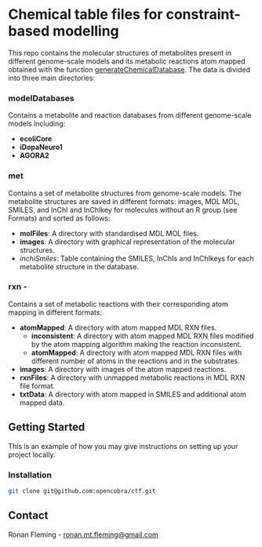 <!-- ABOUT THE PROJECT -->
# Chemical table files for constraint-based modelling

This repo contains the molecular structures of metabolites present in different genome-scale models and its metabolic reactions atom mapped obtained with the function [generateChemicalDatabase](https://github.com/opencobra/cobratoolbox/blob/master/src/dataIntegration/chemoInformatics/generateChemicalDatabase.m). The data is divided into three main directories:

### **modelDatabases** 
Contains a metabolite and reaction databases from different genome-scale models including:

- **ecoliCore**
- **iDopaNeuro1**
- **AGORA2**

### **met** 
Contains a set of metabolite structures from genome-scale models. The metabolite structures are saved in different formats: images, MDL MOL, SMILES, and InChI and InChIkey for molecules without an R group (see Formats) and sorted as follows:

- **molFiles**: A directory with standardised MDL MOL files.
- **images**: A directory with graphical representation of the molecular structures.
- *inchiSmiles*: Table containing the SMILES, InChIs and InChIkeys for each metabolite structure in the database.

### **rxn** - 
Contains a set of metabolic reactions with their corresponding atom mapping in different formats:

- **atomMapped**: A directory with atom mapped MDL RXN files.
	- **inconsistent**: A directory with atom mapped MDL RXN files modified by the atom mapping algorithm making the reaction inconsistent.
	- **atomMapped**: A directory with atom mapped MDL RXN files with different number of atoms in the reactions and in the substrates.
- **images**: A directory with images of the atom mapped reactions.
- **rxnFiles**: A directory with unmapped metabolic reactions in MDL RXN file format.
- **txtData**: A directory with atom mapped in SMILES and additional atom mapped data.

<!-- GETTING STARTED -->
## Getting Started

This is an example of how you may give instructions on setting up your project locally.

### Installation

   ```sh
   git clone git@github.com:opencobra/ctf.git
   ```

<!-- CONTACT -->
## Contact

Ronan Fleming - ronan.mt.fleming@gmail.com


	
